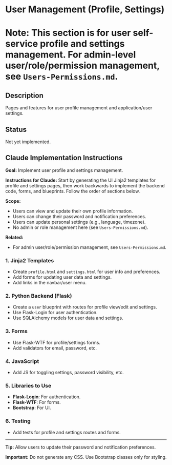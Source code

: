 # User Management (Profile, Settings)
#
# Note: This section is for user self-service profile and settings management. For admin-level user/role/permission management, see `Users-Permissions.md`.

## Description
Pages and features for user profile management and application/user settings.

## Status
Not yet implemented.

## Claude Implementation Instructions

**Goal:** Implement user profile and settings management.

**Instructions for Claude:**
Start by generating the UI Jinja2 templates for profile and settings pages, then work backwards to implement the backend code, forms, and blueprints. Follow the order of sections below.

**Scope:**
- Users can view and update their own profile information.
- Users can change their password and notification preferences.
- Users can update personal settings (e.g., language, timezone).
- No admin or role management here (see `Users-Permissions.md`).

**Related:**
- For admin user/role/permission management, see `Users-Permissions.md`.

### 1. Jinja2 Templates
- Create `profile.html` and `settings.html` for user info and preferences.
- Add forms for updating user data and settings.
- Add links in the navbar/user menu.

### 2. Python Backend (Flask)
- Create a `user` blueprint with routes for profile view/edit and settings.
- Use Flask-Login for user authentication.
- Use SQLAlchemy models for user data and settings.

### 3. Forms
- Use Flask-WTF for profile/settings forms.
- Add validators for email, password, etc.

### 4. JavaScript
- Add JS for toggling settings, password visibility, etc.

### 5. Libraries to Use
- **Flask-Login**: For authentication.
- **Flask-WTF**: For forms.
- **Bootstrap**: For UI.

### 6. Testing
- Add tests for profile and settings routes and forms.

---
**Tip:** Allow users to update their password and notification preferences.

**Important:** Do not generate any CSS. Use Bootstrap classes only for styling.
